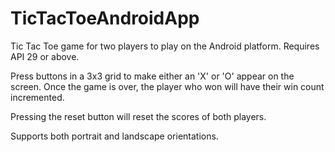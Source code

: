 # TicTacToeAndroidApp

Tic Tac Toe game for two players to play on the Android platform. Requires API 29 or above. 

Press buttons in a 3x3 grid to make either an 'X' or 'O' appear on the screen. Once the game is over, the player who won will have their win count incremented.

Pressing the reset button will reset the scores of both players.

Supports both portrait and landscape orientations.
